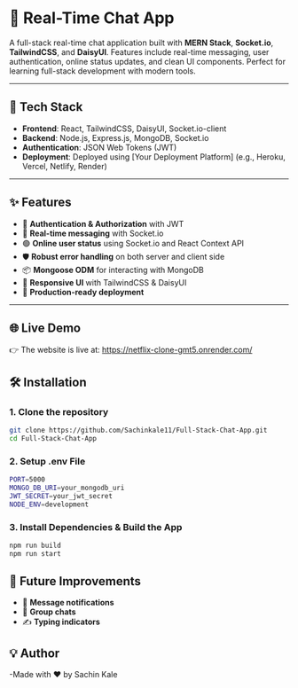 # 💬 Real-Time Chat App

A full-stack real-time chat application built with **MERN Stack**, **Socket.io**, **TailwindCSS**, and **DaisyUI**. Features include real-time messaging, user authentication, online status updates, and clean UI components. Perfect for learning full-stack development with modern tools.

---

## 🚀 Tech Stack

- **Frontend**: React, TailwindCSS, DaisyUI, Socket.io-client
- **Backend**: Node.js, Express.js, MongoDB, Socket.io
- **Authentication**: JSON Web Tokens (JWT)
- **Deployment**: Deployed using [Your Deployment Platform] (e.g., Heroku, Vercel, Netlify, Render)

---

## ✨ Features

- 🔐 **Authentication & Authorization** with JWT
- 💬 **Real-time messaging** with Socket.io
- 🟢 **Online user status** using Socket.io and React Context API
- 🛡️ **Robust error handling** on both server and client side
- 📦 **Mongoose ODM** for interacting with MongoDB
- 📱 **Responsive UI** with TailwindCSS & DaisyUI
- 🚀 **Production-ready deployment**

---

## 🌐 Live Demo

👉 The website is live at: https://netflix-clone-gmt5.onrender.com/

## 🛠️ Installation

### 1. Clone the repository

```bash
git clone https://github.com/Sachinkale11/Full-Stack-Chat-App.git
cd Full-Stack-Chat-App
```
### 2. Setup .env File

```bash
PORT=5000
MONGO_DB_URI=your_mongodb_uri
JWT_SECRET=your_jwt_secret
NODE_ENV=development
```

### 3. Install Dependencies & Build the App

```bash
npm run build
npm run start
```
## 🧪 Future Improvements

- 📝 **Message notifications**
- 👥 **Group chats**
- ✍️ **Typing indicators**

## 💡 Author
-Made with ❤️ by Sachin Kale
